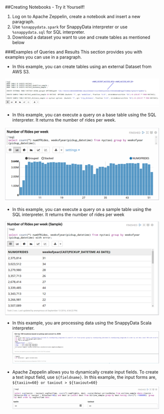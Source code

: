 <a id="Creatingnotebook"></a>

##Creating Notebooks - Try it Yourself!

1. Log on to Apache Zeppelin, create a notebook and insert a new paragraph.
2. Use `%snappydata.spark` for SnappyData interpreter or use `%snappydata.sql` for SQL interpreter.
3. Download a dataset you want to use and create tables as mentioned below

###Examples of Queries and Results
This section provides you with examples you can use in a paragraph.

* In this example, you can create tables using an external Dataset from AWS S3.

![Example](../../Images/sde_exampleusingexternaldatabase.png)

* In this example, you can execute a query on a base table using the SQL interpreter. It returns the number of rides per week. 

![Example](../../Images/sde_exampleSQLnoofridesbase.png)

* In this example, you can execute a query on a sample table using the SQL interpreter. It returns the number of rides per week

![Example](../../Images/sde_exampleSQLnoofridessample.png)

* In this example, you are processing data using the SnappyData Scala interpreter.
![Example](../../Images/sde_exampledatausingSnappyDataScala.png)

* Apache Zeppelin allows you to dynamically create input fields. To create a text input field, use `${fieldname}`.
In this example, the input forms are, ` ${taxiin=60} or taxiout > ${taxiout=60}`
![Dynamic Form](../../Images/aqp_dynamicform.png)
